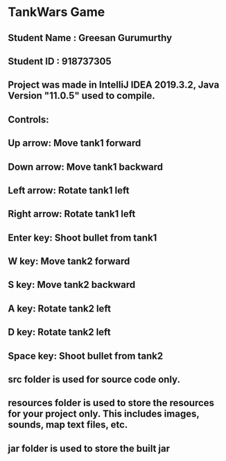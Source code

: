 # TankWars Game

## Student Name  : Greesan Gurumurthy
## Student ID    : 918737305

## Project was made in IntelliJ IDEA 2019.3.2, Java Version "11.0.5" used to compile.

## Controls:
## Up arrow: Move tank1 forward
## Down arrow: Move tank1 backward
## Left arrow: Rotate tank1 left
## Right arrow: Rotate tank1 left
## Enter key: Shoot bullet from tank1

## W key: Move tank2 forward
## S key: Move tank2 backward
## A key: Rotate tank2 left
## D key: Rotate tank2 left
## Space key: Shoot bullet from tank2

## src folder is used for source code only.

## resources folder is used to store the resources for your project only. This includes images, sounds, map text files, etc.

## jar folder is used to store the built jar
